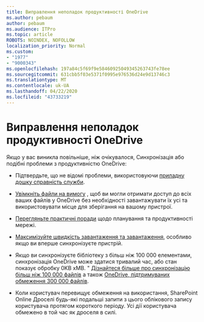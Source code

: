 ```yaml
---
title: Виправлення неполадок продуктивності OneDrive
ms.author: pebaum
author: pebaum
ms.audience: ITPro
ms.topic: article
ROBOTS: NOINDEX, NOFOLLOW
localization_priority: Normal
ms.custom:
- "1977"
- "9000343"
ms.openlocfilehash: 197a84c5f69f9e58460925049345263743fe78ee
ms.sourcegitcommit: 631cbb5f03e5371f0995e976536d24e9d13746c3
ms.translationtype: MT
ms.contentlocale: uk-UA
ms.lasthandoff: 04/22/2020
ms.locfileid: "43733219"
---
```

# <a name="troubleshoot-onedrive-performance"></a>Виправлення неполадок продуктивності OneDrive

Якщо у вас виникла повільніше, ніж очікувалося, Синхронізація або подібні проблеми з продуктивністю OneDrive:

- Підтвердьте, що не відомі проблеми, використовуючи [приладну дошку справність служби](https://portal.office.com/adminportal/home?ref=/servicehealth).

- [Увімкніть файли на вимогу](https://support.office.com/article/save-disk-space-with-onedrive-files-on-demand-for-windows-10-0e6860d3-d9f3-4971-b321-7092438fb38e) , щоб ви могли отримати доступ до всіх ваших файлів у OneDrive без необхідності завантажувати їх усі та використовувати місце для зберігання на вашому пристрої.

- [Перегляньте практичні поради](https://docs.microsoft.com/office365/enterprise/network-planning-and-performance) щодо планування та продуктивності мережі.

- [Максимізуйте швидкість завантаження та завантаження](https://support.office.com/article/maximize-upload-and-download-speed-8eeadfb8-501f-406d-997b-98ab6ff67f43), особливо якщо ви вперше синхронізуєте пристрій.

- Якщо ви синхронізуєте бібліотеку з більш ніж 100 000 елементами, синхронізація OneDrive може здатися тривалий час, або стан показує обробку 0KB xMB. " [Дізнайтеся більше про синхронізацію більш ніж 100 000 файлів](https://support.office.com/article/invalid-file-names-and-file-types-in-onedrive-onedrive-for-business-and-sharepoint-64883a5d-228e-48f5-b3d2-eb39e07630fa) а також [OneDrive, підтримуваних обмеження 300 000 файлів](https://support.office.com/article/invalid-file-names-and-file-types-in-onedrive-onedrive-for-business-and-sharepoint-64883a5d-228e-48f5-b3d2-eb39e07630fa).

- Коли користувач перевищує обмеження на використання, SharePoint Online Дроселі будь-які подальші запити з цього облікового запису користувача протягом короткого періоду. Усі дії користувача обмежено в той час як дроселя в силі.
